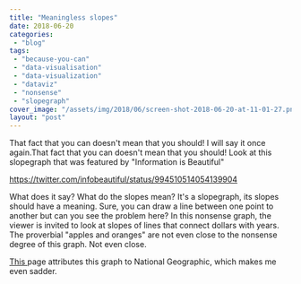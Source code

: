 ```yaml
---
title: "Meaningless slopes"
date: 2018-06-20
categories: 
 - "blog"
tags: 
 - "because-you-can"
 - "data-visualisation"
 - "data-visualization"
 - "dataviz"
 - "nonsense"
 - "slopegraph"
cover_image: "/assets/img/2018/06/screen-shot-2018-06-20-at-11-01-27.png"
layout: "post"
---
```


That fact that you can doesn't mean that you should! I will say it once again.That fact that you can doesn't mean that you should! Look at this slopegraph that was featured by "Information is Beautiful"

<https://twitter.com/infobeautiful/status/994510514054139904>

What does it say? What do the slopes mean? It's a slopegraph, its slopes should have a meaning. Sure, you can draw a line between one point to another but can you see the problem here? In this nonsense graph, the viewer is invited to look at slopes of lines that connect dollars with years. The proverbial "apples and oranges" are not even close to the nonsense degree of this graph. Not even close.

[This ](https://conspireality.tv/2010/01/04/infographic-of-the-day-how-bad-is-u-s-health-care/)page attributes this graph to National Geographic, which makes me even sadder.

 
